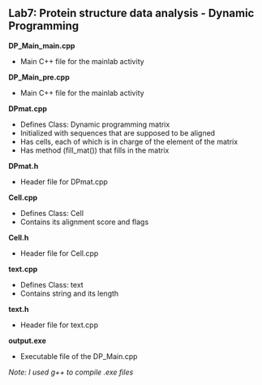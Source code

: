 Lab7: Protein structure data analysis - Dynamic Programming
--------------------
**DP_Main_main.cpp**
- Main C++ file for the mainlab activity

**DP_Main_pre.cpp**
- Main C++ file for the mainlab activity

**DPmat.cpp**
- Defines Class: Dynamic programming matrix
- Initialized with sequences that are supposed to be aligned
- Has cells, each of which is in charge of the element of the matrix
- Has method (fill_mat()) that fills in the matrix

**DPmat.h**
- Header file for DPmat.cpp

**Cell.cpp**
- Defines Class: Cell
- Contains its alignment score and flags

**Cell.h**
- Header file for Cell.cpp

**text.cpp**
- Defines Class: text
- Contains string and its length

**text.h**
- Header file for text.cpp

**output.exe**
- Executable file of the DP_Main.cpp

*Note: I used g++ to compile .exe files*

